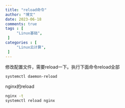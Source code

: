 ```yaml
---
title: "reload命令"                         
author: "博文"   
date: 2023-06-18         
comments: true  
tags : [                                    
     "Linux基础",
 ]
categories : [                              
     "Linux云计算",
 ]
---
```

修改配置文件，需要reload一下。执行下面命令reload全部
```bash
systemctl daemon-reload
```

nginx的reload
```bash
nginx -t
systemctl reload nginx
```